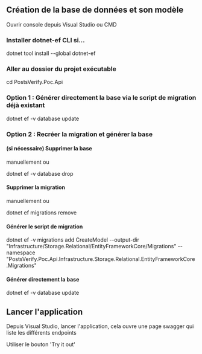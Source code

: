 ## Création de la base de données et son modèle

Ouvrir console depuis Visual Studio ou CMD

### Installer dotnet-ef CLI si...

dotnet tool install --global dotnet-ef

### Aller au dossier du projet exécutable

cd PostsVerify.Poc.Api

### Option 1 : Générer directement la base via le script de migration déjà existant

dotnet ef -v database update

### Option 2 : Recréer la migration et générer la base

#### (si nécessaire) Supprimer la base 

manuellement ou 

dotnet ef -v database drop

#### Supprimer la migration 

manuellement ou 

dotnet ef migrations remove

#### Générer le script de migration

dotnet ef -v migrations add CreateModel --output-dir "Infrastructure/Storage.Relational/EntityFrameworkCore/Migrations" --namespace "PostsVerify.Poc.Api.Infrastructure.Storage.Relational.EntityFrameworkCore.Migrations"

#### Générer directement la base

dotnet ef -v database update

## Lancer l'application

 Depuis Visual Studio, lancer l'application, cela ouvre une page swagger qui liste les différents endpoints

 Utiliser le bouton 'Try it out'
